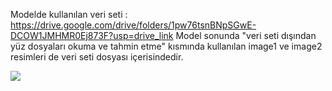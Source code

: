 Modelde kullanılan veri seti : https://drive.google.com/drive/folders/1pw76tsnBNpSGwE-DCOW1JMHMR0Ej873F?usp=drive_link
  Model sonunda "veri seti dışından yüz dosyaları okuma ve tahmin etme" kısmında kullanılan image1 ve image2 resimleri de veri seti dosyası içerisindedir.

<img src="https://image.cnbcfm.com/api/v1/image/106341604-1579261030301thumbnailreports_deepfakevideo_clean_03.jpg?v=1579261049" width="auto">


